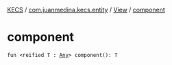 [KECS](../../index.md) / [com.juanmedina.kecs.entity](../index.md) / [View](index.md) / [component](./component.md)

# component

`fun <reified T : `[`Any`](https://kotlinlang.org/api/latest/jvm/stdlib/kotlin/-any/index.html)`> component(): T`